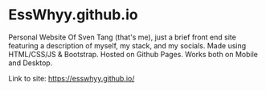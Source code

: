 # EssWhyy.github.io
Personal Website Of Sven Tang (that's me), just a brief front end site featuring a description of myself, my stack, and my socials.
Made using HTML/CSS/JS & Bootstrap. Hosted on Github Pages. Works both on Mobile and Desktop.

Link to site:
https://esswhyy.github.io/
